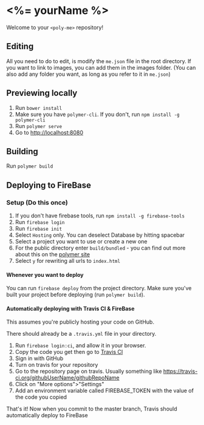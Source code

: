 # <%= yourName %>

Welcome to your `<poly-me>` repository!

## Editing

All you need to do to edit, is modify the `me.json` file in the root directory. If you want to link to images, you can add them in the images folder. (You can also add any folder you want, as long as you refer to it in `me.json`)

## Previewing locally

1. Run `bower install`
1. Make sure you have `polymer-cli`. If you don't, run `npm install -g polymer-cli`
1. Run `polymer serve`
1. Go to [http://localhost:8080](http://localhost:8080)

## Building

Run `polymer build`

## Deploying to FireBase

### Setup (Do this once)

1. If you don't have firebase tools, run `npm install -g firebase-tools`
1. Run `firebase login`
1. Run `firebase init`
1. Select `Hosting` only. You can deselect Database by hitting spacebar
1. Select a project you want to use or create a new one
1. For the public directory enter `build/bundled` - you can find out more about this on the [polymer site](https://www.polymer-project.org/1.0/start/toolbox/deploy#deploy-with-firebase)
1. Select `y` for rewriting all urls to `index.html`

#### Whenever you want to deploy

You can run `firebase deploy` from the project directory. Make sure you've built your project before deploying (run `polymer build`).

#### Automatically deploying with Travis CI & FireBase

This assumes you're publicly hosting your code on GitHub.

There should already be a `.travis.yml` file in your directory.

1. Run `firebase login:ci`, and allow it in your browser.
1. Copy the code you get then go to [Travis CI](https://travis-ci.org)
1. Sign in with GitHub
1. Turn on travis for your repository
1. Go to the repository page on travis. Usually something like https://travis-ci.org/githubUserName/githubRepoName
1. Click on "More options">"Settings"
1. Add an environment variable called FIREBASE_TOKEN with the value of the code you copied

That's it! Now when you commit to the master branch, Travis should automatically deploy to FireBase
